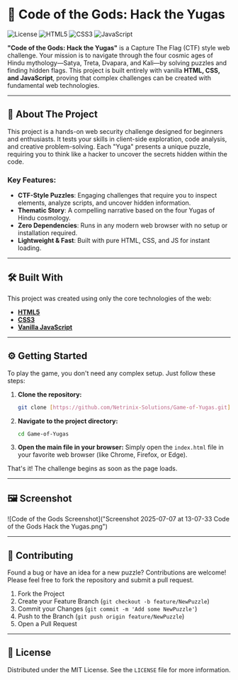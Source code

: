 # 🔱 Code of the Gods: Hack the Yugas

![License](https://img.shields.io/badge/license-MIT-blue.svg)
![HTML5](https://img.shields.io/badge/HTML5-E34F26?style=for-the-badge&logo=html5&logoColor=white)
![CSS3](https://img.shields.io/badge/CSS3-1572B6?style=for-the-badge&logo=css3&logoColor=white)
![JavaScript](https://img.shields.io/badge/JavaScript-F7DF1E?style=for-the-badge&logo=javascript&logoColor=black)

**"Code of the Gods: Hack the Yugas"** is a Capture The Flag (CTF) style web challenge. Your mission is to navigate through the four cosmic ages of Hindu mythology—Satya, Treta, Dvapara, and Kali—by solving puzzles and finding hidden flags. This project is built entirely with vanilla **HTML, CSS, and JavaScript**, proving that complex challenges can be created with fundamental web technologies.

---

## 🚀 About The Project

This project is a hands-on web security challenge designed for beginners and enthusiasts. It tests your skills in client-side exploration, code analysis, and creative problem-solving. Each "Yuga" presents a unique puzzle, requiring you to think like a hacker to uncover the secrets hidden within the code.

### Key Features:
* **CTF-Style Puzzles**: Engaging challenges that require you to inspect elements, analyze scripts, and uncover hidden information.
* **Thematic Story**: A compelling narrative based on the four Yugas of Hindu cosmology.
* **Zero Dependencies**: Runs in any modern web browser with no setup or installation required.
* **Lightweight & Fast**: Built with pure HTML, CSS, and JS for instant loading.

---

## 🛠️ Built With

This project was created using only the core technologies of the web:

* [**HTML5**](https://developer.mozilla.org/en-US/docs/Web/Guide/HTML/HTML5)
* [**CSS3**](https://developer.mozilla.org/en-US/docs/Web/CSS)
* [**Vanilla JavaScript**](https://developer.mozilla.org/en-US/docs/Web/JavaScript)

---

## ⚙️ Getting Started

To play the game, you don't need any complex setup. Just follow these steps:

1.  **Clone the repository:**
    ```sh
    git clone [https://github.com/Netrinix-Solutions/Game-of-Yugas.git](https://github.com/Netrinix-Solutions/Game-of-Yugas.git)
    ```
2.  **Navigate to the project directory:**
    ```sh
    cd Game-of-Yugas
    ```
3.  **Open the main file in your browser:**
    Simply open the `index.html` file in your favorite web browser (like Chrome, Firefox, or Edge).

That's it! The challenge begins as soon as the page loads.

---

## 🖼️ Screenshot

![Code of the Gods Screenshot]("Screenshot 2025-07-07 at 13-07-33 Code of the Gods Hack the Yugas.png")

---

## 🤝 Contributing

Found a bug or have an idea for a new puzzle? Contributions are welcome! Please feel free to fork the repository and submit a pull request.

1.  Fork the Project
2.  Create your Feature Branch (`git checkout -b feature/NewPuzzle`)
3.  Commit your Changes (`git commit -m 'Add some NewPuzzle'`)
4.  Push to the Branch (`git push origin feature/NewPuzzle`)
5.  Open a Pull Request

---

## 📄 License

Distributed under the MIT License. See the `LICENSE` file for more information.
